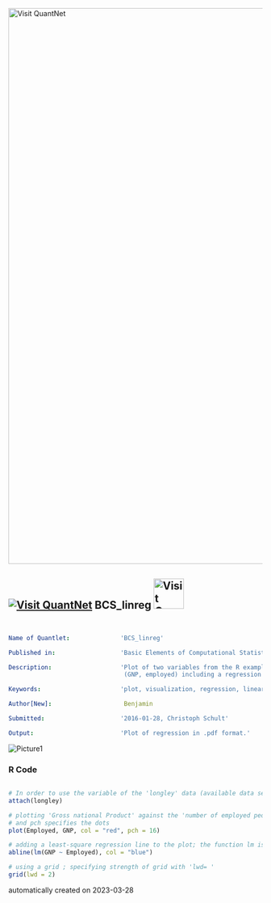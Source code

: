 [<img src="https://github.com/QuantLet/Styleguide-and-FAQ/blob/master/pictures/banner.png" width="1100" alt="Visit QuantNet">](http://quantlet.de/)

## [<img src="https://github.com/QuantLet/Styleguide-and-FAQ/blob/master/pictures/qloqo.png" alt="Visit QuantNet">](http://quantlet.de/) **BCS_linreg** [<img src="https://github.com/QuantLet/Styleguide-and-FAQ/blob/master/pictures/QN2.png" width="60" alt="Visit QuantNet 2.0">](http://quantlet.de/)

```yaml


Name of Quantlet:              'BCS_linreg'

Published in:                  'Basic Elements of Computational Statistics'

Description:                   'Plot of two variables from the R example dataset longley
                                (GNP, employed) including a regression line (OLS) and grid.'

Keywords:                      'plot, visualization, regression, linear, univariate'

Author[New]:                    Benjamin

Submitted:                     '2016-01-28, Christoph Schult'

Output:                        'Plot of regression in .pdf format.'

```

![Picture1](BCS_linreg.png)

### R Code
```r

# In order to use the variable of the 'longley' data (available data set in R) directly use attach()
attach(longley)

# plotting 'Gross national Product' against the 'number of employed people' col=' ' specifies the color of the dots
# and pch specifies the dots
plot(Employed, GNP, col = "red", pch = 16)

# adding a least-square regression line to the plot; the function lm is used to calculate a linear model
abline(lm(GNP ~ Employed), col = "blue")

# using a grid ; specifying strength of grid with 'lwd= '
grid(lwd = 2)
```

automatically created on 2023-03-28